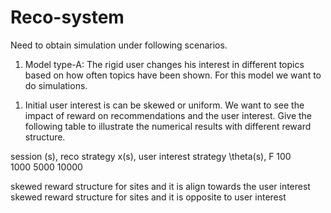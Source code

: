 # Reco-system

Need to obtain simulation under following scenarios.

1. Model type-A: The rigid user changes his interest in different topics based on how often topics have been shown. 
For this model we want to do simulations. 

1) Initial user interest is can be skewed or uniform. We want to see the impact of reward on recommendations and the user interest. 
Give the following table to illustrate the numerical results with different reward structure.

session (s),   reco strategy x(s), user interest strategy \theta(s),      F
100   
1000
5000
10000   

skewed reward structure for sites and it is align towards the user interest 
skewed reward structure for sites and it is opposite to user interest 

